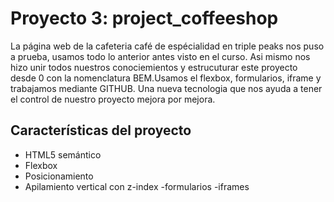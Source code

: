 # Proyecto 3: project_coffeeshop

La página web de la cafeteria café de espécialidad en triple peaks nos puso a prueba, usamos todo lo anterior antes visto en el curso. Asi mismo nos hizo unir todos nuestros conociemientos y estrucuturar este proyecto desde 0 con la nomenclatura BEM.Usamos el flexbox, formularios, iframe y trabajamos mediante GITHUB. Una nueva tecnologia que nos ayuda a tener el control de nuestro proyecto mejora por mejora.

## Características del proyecto

-	HTML5 semántico
-	Flexbox
-	Posicionamiento
-	Apilamiento vertical con z-index
-formularios
-iframes
